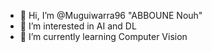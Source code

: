 - 👋 Hi, I’m @Muguiwarra96 "ABBOUNE Nouh"
- 👀 I’m interested in AI and DL
- 🌱 I’m currently learning Computer Vision

<!---
Muguiwarra96/Muguiwarra96 is a ✨ special ✨ repository because its `README.md` (this file) appears on your GitHub profile.
You can click the Preview link to take a look at your changes.
--->
